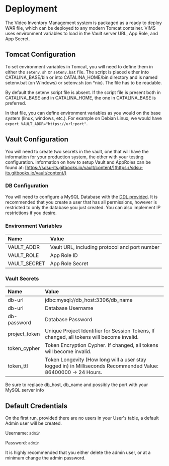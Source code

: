 # Deployment

The Video Inventory Management system is packaged as a ready to deploy WAR file, which can be deployed to any modern Tomcat container. VIMS uses environment variables to load in the Vault server URL, App Role, and App Secret.

## Tomcat Configuration

To set environment variables in Tomcat, you will need to define them in either the `setenv.sh` or `setenv.bat` file. The script is placed either into CATALINA\_BASE/bin or into CATALINA\_HOME/bin directory and is named setenv.bat \(on Windows\) or setenv.sh \(on \*nix\). The file has to be readable.

By default the setenv script file is absent. If the script file is present both in CATALINA\_BASE and in CATALINA\_HOME, the one in CATALINA\_BASE is preferred.

In that file, you can define environment variables as you would on the base system \(linux, windows, etc.\). For example on Debian Linux, we would have `export VAULT_ADDR="https://url:port"`.

## Vault Configuration

You will need to create two secrets in the vault, one that will have the information for your production system, the other with your testing configuration. Information on how to setup Vault and AppRoles can be found at: [https://sdsu-its.gitbooks.io/vault/content/](https://sdsu-its.gitbooks.io/vault/content/)

### DB Configuration

You will need to configure a MySQL Database with the [DDL provided](/config/erd.md). It is recommended that you create a user that has all permissions, however is restricted to only the database you just created. You can also implement IP restrictions if you desire.

### Environment Variables

| Name | Value |
| :--- | :--- |
| VAULT\_ADDR | Vault URL, including protocol and port number |
| VAULT\_ROLE | App Role ID |
| VAULT\_SECRET | App Role Secret |

### Vault Secrets

| Name | Value |
| :--- | :--- |
| db-url | jdbc:mysql://db\_host:3306/db\_name |
| db-url | Database Username |
| db-password | Database Password |
| project\_token | Unique Project Identifier for Session Tokens, If changed, all tokens will become invalid. |
| token\_cypher | Token Encryption Cypher. If changed, all tokens will become invalid. |
| token\_ttl | Token Longevity \(How long will a user stay logged in\) in Milliseconds Recommended Value: 86400000 -&gt; 24 Hours. |

Be sure to replace db\_host, db\_name and possibly the port with your MySQL server info

## Default Credentials

On the first run, provided there are no users in your User's table, a default Admin user will be created.

Username: `admin`

Password: `admin`

It is highly recommended that you either delete the admin user, or at a minimum change the admin password.


